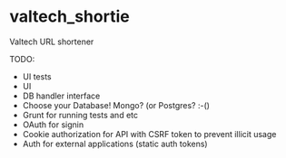 valtech_shortie
===============

Valtech URL shortener

TODO:
* UI tests
* UI
* DB handler interface
* Choose your Database! Mongo? (or Postgres? :-()
* Grunt for running tests and etc
* OAuth for signin
* Cookie authorization for API with CSRF token to prevent illicit usage
* Auth for external applications (static auth tokens)